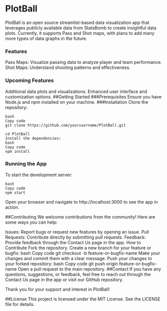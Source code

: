 # PlotBall
PlotBall is an open source streamlist-based data visualization app that leverages publicly available data from StatsBomb to create insightful data plots. Currently, it supports Pass and Shot maps, with plans to add many more types of data graphs in the future.

### Features
Pass Maps: Visualize passing data to analyze player and team performance.
Shot Maps: Understand shooting patterns and effectiveness.
### Upcoming Features
Additional data plots and visualizations.
Enhanced user interface and customization options.
##Getting Started
###Prerequisites
Ensure you have Node.js and npm installed on your machine.
###Installation
Clone the repository:
```
bash
Copy code
git clone https://github.com/yourusername/PlotBall.git

```
```
cd PlotBall
Install the dependencies:
bash
Copy code
npm install
```
### Running the App
To start the development server:
```
bash
Copy code
npm start
```
Open your browser and navigate to http://localhost:3000 to see the app in action.

##Contributing
We welcome contributions from the community! Here are some ways you can help:

Issues: Report bugs or request new features by opening an issue.
Pull Requests: Contribute directly by submitting pull requests.
Feedback: Provide feedback through the Contact Us page in the app.
How to Contribute
Fork the repository.
Create a new branch for your feature or bugfix:
bash
Copy code
git checkout -b feature-or-bugfix-name
Make your changes and commit them with a clear message.
Push your changes to your forked repository:
bash
Copy code
git push origin feature-or-bugfix-name
Open a pull request to the main repository.
##Contact
If you have any questions, suggestions, or feedback, feel free to reach out through the Contact Us page in the app or visit our GitHub repository.

Thank you for your support and interest in PlotBall!

##License
This project is licensed under the MIT License. See the LICENSE file for details.
